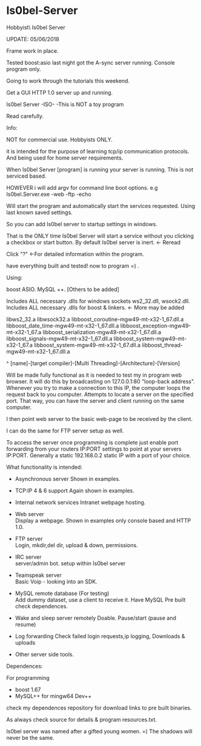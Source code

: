 # Is0bel-Server
Hobbyist\ Is0bel Server

UPDATE: 05/06/2018

Frame work in place.

Tested boost:asio last night got the A-sync server running.
Console program only.

Going to work through the tutorials this weekend.

Get a GUI HTTP 1.0 server up and running.


Is0bel Server -ISO- -This is NOT a toy program


Read carefully.

Info:

NOT for commercial use. Hobbyists ONLY. 

it is intended for the purpose of learning tcp/ip communication protocols.  
And being used for home server requirements.

When Is0bel Server [program] is running your server is running. 
This is not serviced based.
 
HOWEVER i will add argv for command line boot options.
e.g Is0bel.Server.exe -web -ftp -echo 

Will start the program and automatically start the services requested.
Using last known saved settings. 

So you can add Is0bel server to startup settings in windows. 

That is the ONLY time Is0bel Server will start a service without you clicking
a checkbox or start button. By default Is0bel server is inert. <- Reread

Click "?" <-For detailed information within the program.

have everything built and tested! now to program =) .

Using:

boost ASIO. MySQL ++. [Others to be added]  


Includes ALL necessary .dlls for windows sockets ws2_32.dll, wsock2.dll.
Includes ALL necessary .dlls for boost & linkers. <- More may be added

libws2_32.a
libwsock32.a
libboost_coroutine-mgw49-mt-x32-1_67.dll.a
libboost_date_time-mgw49-mt-x32-1_67.dll.a
libboost_exception-mgw49-mt-x32-1_67.a
libboost_serialization-mgw49-mt-x32-1_67.dll.a
libboost_signals-mgw49-mt-x32-1_67.dll.a
libboost_system-mgw49-mt-x32-1_67.a
libboost_system-mgw49-mt-x32-1_67.dll.a
libboost_thread-mgw49-mt-x32-1_67.dll.a


^ [name]-[target compiler]-[Multi Threading]-[Architecture]-[Version]


Will be made fully functional as it is needed to test my in program web browser.
It will do this by broadcasting on 127.0.0.1:80 "loop-back address".
Whenever you try to make a connection to this IP,
the computer loops the request back to you computer.
Attempts to locate a server on the specified port.
That way, you can have the server and client running on the same computer.

I then point web server to the basic web-page to be received by the client.

I can do the same for FTP server setup as well.

To access the server once programming is complete just enable port forwarding
from your routers IP:PORT settings to point at your servers IP:PORT.
Generally a static 192.168.0.2 static IP with a port of your choice.

 
What functionality is intended:

- Asynchronous server
Shown in examples.

- TCP:IP 4 & 6 support
Again shown in examples.

- Internal network services
Intranet webpage hosting.

- Web server		
Display a webpage. Shown in examples only console based and HTTP 1.0.

- FTP server		
Login, mkdir,del dir, upload & down, permissions.

- IRC server		
server/admin bot. setup within Is0bel server

- Teamspeak server	
Basic Voip - looking into an SDK.
 
- MySQL remote database (For testing)	
Add dummy dataset, use a client to receive it.
Have MySQL Pre built check dependences.

- Wake and sleep server remotely
Doable. Pause/start (pause and resume)
	
- Log forwarding
Check failed login requests,ip logging, Downloads & uploads

- Other server side tools.


Dependences:

For programming
- boost 1.67 
- MySQL++ for mingw64 Dev++

check my dependences repository for download links to pre built binaries.


As always check source for details & program resources.txt.


Is0bel server was named after a gifted young women. =) 
The shadows will never be the same.
